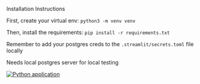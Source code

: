 Installation Instructions

First, create your virtual env: 
`python3 -m venv venv`

Then, install the requirements:
`pip install -r requirements.txt`

Remember to add your postgres creds to the `.streamlit/secrets.toml` file locally

Needs local postgres server for local testing

[![Python application](https://github.com/emoltz/lawfirm_database/actions/workflows/python-app.yml/badge.svg)](https://github.com/emoltz/lawfirm_database/actions/workflows/python-app.yml)
